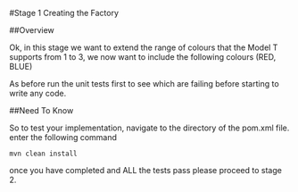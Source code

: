 
#Stage 1 Creating the Factory

##Overview

Ok, in this stage we want to extend the range of colours that the Model T supports from 1
to 3, we now want to include the following colours (RED, BLUE) 

As before run the unit tests first to see which are failing before starting to write
any code.
 
##Need To Know

So to test your implementation, navigate to the directory of the pom.xml file.
enter the following command

```
mvn clean install
```

once you have completed and ALL the tests pass please proceed to stage 2.